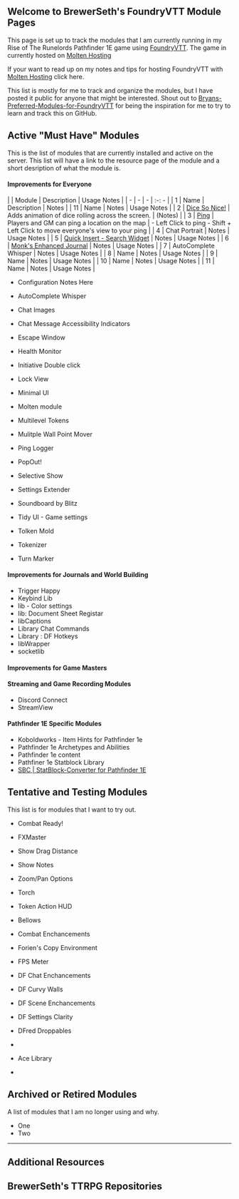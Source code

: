 ## Welcome to BrewerSeth's FoundryVTT Module Pages

This page is set up to track the modules that I am currently running in my Rise of The Runelords Pathfinder 1E game using [FoundryVTT](https://foundryvtt.com/). The game in currently hosted on [Molten Hosting](https://moltenhosting.com/)

If your want to read up on my notes and tips for hosting FoundryVTT with [Molten Hosting](https://moltenhosting.com/) click here.

This list is mostly for me to track and organize the modules, but I have posted it public for anyone that might be interested. Shout out to [Bryans-Preferred-Modules-for-FoundryVTT](https://github.com/bryancasler/Bryans-Preferred-Modules-for-FoundryVTT) for being the inspiration for me to try to learn and track this on GitHub.

## Active "Must Have" Modules

This is the list of modules that are currently installed and active on the server. This list will have a link to the resource page of the module and a short desription of what the module is.

#### Improvements for Everyone

| | Module | Description | Usage Notes  |
| - | - | - | :-: -  |
| 1 | Name | Description | Notes |
| 11 | Name | Notes | Usage Notes |
| 2 | [Dice So Nice!](https://foundryvtt.com/packages/dice-so-nice) | Adds animation of dice rolling across the screen. | (Notes) |
| 3 | [Ping](https://foundryvtt.com/packages/pings/) | Players and GM can ping a location on the map | - Left Click to ping - Shift + Left Click to move everyone's view to your ping |
| 4 | Chat Portrait | Notes | Usage Notes |
| 5 | [Quick Insert - Search Widget](https://foundryvtt.com/packages/quick-insert) | Notes | Usage Notes |
| 6 | [Monk's Enhanced Journal](https://github.com/ironmonk88/monks-enhanced-journal) | Notes | Usage Notes |
| 7 | AutoComplete Whisper | Notes | Usage Notes |
| 8 | Name | Notes | Usage Notes |
| 9 | Name | Notes | Usage Notes |
| 10 | Name | Notes | Usage Notes |
| 11 | Name | Notes | Usage Notes |

 - Configuration Notes Here

- AutoComplete Whisper
- Chat Images
- Chat Message Accessibility Indicators
- Escape Window
- Health Monitor
- Initiative Double click
- Lock View
- Minimal UI
- Molten module
- Multilevel Tokens
- Mulitple Wall Point Mover
- Ping Logger
- PopOut!
- Selective Show
- Settings Extender
- Soundboard by Blitz

- Tidy UI - Game settings
- Tolken Mold
- Tokenizer
- Turn Marker

#### Improvements for Journals and World Building

- Trigger Happy
- Keybind Lib
- lib - Color settings
- lib: Document Sheet Registar
- libCaptions
- Library Chat Commands
- Library : DF Hotkeys
- libWrapper
- socketlib


#### Improvements for Game Masters

#### Streaming and Game Recording Modules
- Discord Connect
- StreamView

#### Pathfinder 1E Specific Modules
- Koboldworks - Item Hints for Pathfinder 1e
- Pathfinder 1e Archetypes and Abilities
- Pathfinder 1e content
- Pathfiner 1e Statblock Library
- [SBC | StatBlock-Converter for Pathfinder 1E](https://github.com/Lavaeolous/PF1-StatBlock-Converter-Module)



## Tentative and Testing Modules

This list is for modules that I want to try out.

- Combat Ready!
- FXMaster
- Show Drag Distance
- Show Notes
- Zoom/Pan Options
- Torch
- Token Action HUD

- Bellows
- Combat Enchancements
- Forien's Copy Environment
- FPS Meter

- DF Chat Enchancements
- DF Curvy Walls
- DF Scene Enchancements
- DF Settings Clarity
- DFred Droppables
-

- Ace Library
-

## Archived or Retired Modules

A list of modules that I am no longer using and why.

- One
- Two
-----------

## Additional Resources


## BrewerSeth's TTRPG Repositories
<!--
Whenever you commit to this repository, GitHub Pages will run [Jekyll](https://jekyllrb.com/) to rebuild the pages in your site, from the content in your Markdown files.

### Markdown

Markdown is a lightweight and easy-to-use syntax for styling your writing. It includes conventions for

```markdown
Syntax highlighted code block

# Header 1
## Header 2
### Header 3

- Bulleted
- List

1. Numbered
2. List

**Bold** and _Italic_ and `Code` text

[Link](url) and ![Image](src)
```

For more details see [Basic writing and formatting syntax](https://docs.github.com/en/github/writing-on-github/getting-started-with-writing-and-formatting-on-github/basic-writing-and-formatting-syntax).

### Jekyll Themes

Your Pages site will use the layout and styles from the Jekyll theme you have selected in your [repository settings](https://github.com/BrewerSeth/FoundryVTT-Modules/settings/pages). The name of this theme is saved in the Jekyll `_config.yml` configuration file.

### Support or Contact

Having trouble with Pages? Check out our [documentation](https://docs.github.com/categories/github-pages-basics/) or [contact support](https://support.github.com/contact) and we’ll help you sort it out.

-->
